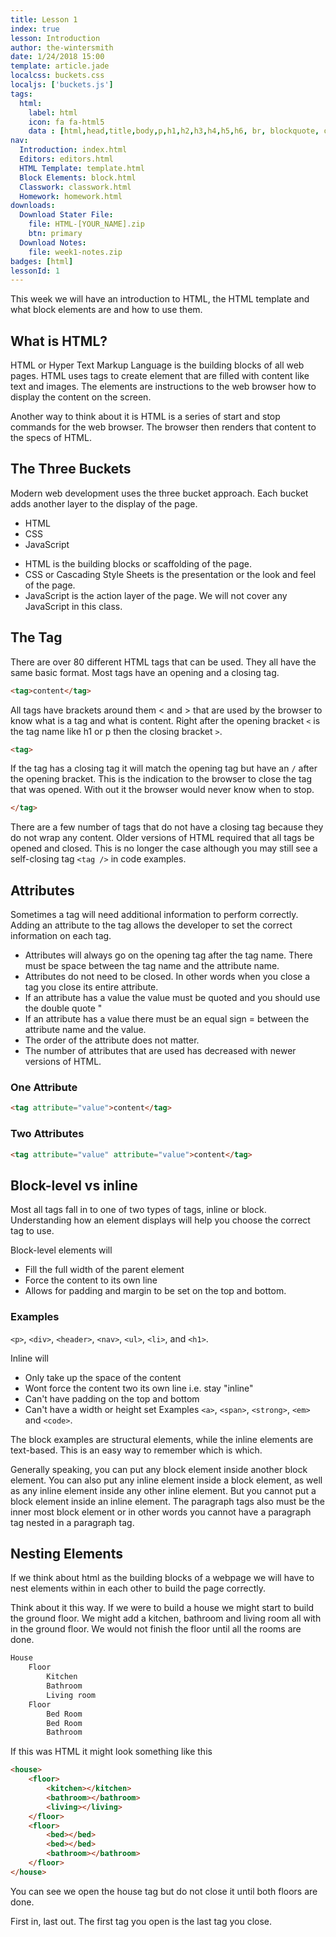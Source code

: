 ```yaml
---
title: Lesson 1
index: true
lesson: Introduction
author: the-wintersmith
date: 1/24/2018 15:00
template: article.jade
localcss: buckets.css
localjs: ['buckets.js']
tags:
  html:
    label: html
    icon: fa fa-html5
    data : [html,head,title,body,p,h1,h2,h3,h4,h5,h6, br, blockquote, ol, ul, li, div, section, article, header, footer]
nav:
  Introduction: index.html
  Editors: editors.html
  HTML Template: template.html
  Block Elements: block.html
  Classwork: classwork.html
  Homework: homework.html
downloads:
  Download Stater File:
    file: HTML-[YOUR_NAME].zip
    btn: primary
  Download Notes:
    file: week1-notes.zip
badges: [html]
lessonId: 1
---
```


This week we will have an introduction to HTML, the HTML template and what block elements are and how to use them.

<span class="more"></span>

## What is HTML?

HTML or Hyper Text Markup Language is the building blocks of all web pages. HTML uses tags to create element that are filled with content like text and images. The elements are instructions to the web browser how to display the content on the screen.

Another way to think about it is HTML is a series of start and stop commands for the web browser. The browser then renders that content to the specs of HTML.

## The Three Buckets

Modern web development uses the three bucket approach. Each bucket adds another layer to the display of the page.

<ul class="buckets">
  <li>HTML</li>
  <li>CSS</li>
  <li>JavaScript</li>
</ul>

* HTML is the building blocks or scaffolding of the page.
* CSS or Cascading Style Sheets is the presentation or the look and feel of the page.
* JavaScript is the action layer of the page. We will not cover any JavaScript in this class.

## The Tag

There are over 80 different HTML tags that can be used. They all have the same basic format. Most tags have an opening and a closing tag.

```html
<tag>content</tag>
```

All tags have brackets around them < and > that are used by the browser to know what is a tag and what is content. Right after the opening bracket `<` is the tag name like h1 or p then the closing bracket `>`.

```html
<tag>
```

If the tag has a closing tag it will match the opening tag but have an `/` after the opening bracket. This is the indication to the browser to close the tag that was opened. With out it the browser would never know when to stop.

```html
</tag>
```

There are a few number of tags that do not have a closing tag because they do not wrap any content. Older versions of HTML required that all tags be opened and closed. This is no longer the case although you may still see a self-closing tag `<tag />` in code examples.

## Attributes

Sometimes a tag will need additional information to perform correctly. Adding an attribute to the tag allows the developer to set the correct information on each tag.

* Attributes will always go on the opening tag after the tag name. There must be space between the tag name and the attribute name.
* Attributes do not need to be closed. In other words when you close a tag you close its entire attribute.
* If an attribute has a value the value must be quoted and you should use the double quote "
* If an attribute has a value there must be an equal sign = between the attribute name and the value.
* The order of the attribute does not matter.
* The number of attributes that are used has decreased with newer versions of HTML.

### One Attribute

```html
<tag attribute="value">content</tag>
```

### Two Attributes

```html
<tag attribute="value" attribute="value">content</tag>
```

## Block-level vs inline

Most all tags fall in to one of two types of tags, inline or block. Understanding how an element displays will help you choose the correct tag to use.

Block-level elements will

* Fill the full width of the parent element
* Force the content to its own line
* Allows for padding and margin to be set on the top and bottom.

### Examples

`<p>`, `<div>`, `<header>`, `<nav>`, `<ul>`, `<li>`, and `<h1>`.

Inline will

* Only take up the space of the content
* Wont force the content two its own line i.e. stay "inline"
* Can't have padding on the top and bottom
* Can't have a width or height set
  Examples
  `<a>`, `<span>`, `<strong>`, `<em>` and `<code>`.

The block examples are structural elements, while the inline elements are text-based. This is an easy way to remember which is which.

Generally speaking, you can put any block element inside another block element. You can also put any inline element inside a block element, as well as any inline element inside any other inline element. But you cannot put a block element inside an inline element. The paragraph tags also must be the inner most block element or in other words you cannot have a paragraph tag nested in a paragraph tag.

## Nesting Elements

If we think about html as the building blocks of a webpage we will have to nest elements within in each other to build the page correctly.

Think about it this way. If we were to build a house we might start to build the ground floor. We might add a kitchen, bathroom and living room all with in the ground floor. We would not finish the floor until all the rooms are done.

```html
House
    Floor
        Kitchen
        Bathroom
        Living room
    Floor
        Bed Room
        Bed Room
        Bathroom
```

If this was HTML it might look something like this

```html
<house>
    <floor>
        <kitchen></kitchen>
        <bathroom></bathroom>
        <living></living>
    </floor>
    <floor>
        <bed></bed>
        <bed></bed>
        <bathroom></bathroom>
    </floor>
</house>
```

You can see we open the house tag but do not close it until both floors are done.

First in, last out. The first tag you open is the last tag you close.

